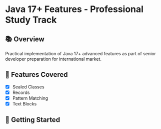 # Java 17+ Features - Professional Study Track

## 📚 Overview
Practical implementation of Java 17+ advanced features as part of senior developer preparation for international market.

## 🎯 Features Covered
- [x] Sealed Classes
- [x] Records
- [x] Pattern Matching
- [x] Text Blocks

## 🚀 Getting Started
